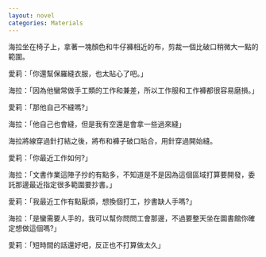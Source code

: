 ```yaml
---
layout: novel
categories: Materials
---
```


海拉坐在椅子上，拿著一塊顏色和牛仔褲相近的布，剪裁一個比破口稍微大一點的範圍。

愛莉：「你還幫保羅縫衣服，也太貼心了吧。」

海拉：「因為他蠻常做手工類的工作和兼差，所以工作服和工作褲都很容易磨損。」

愛莉：「那他自己不縫嗎?」

海拉：「他自己也會縫，但是我有空還是會拿一些過來縫」

海拉將線穿過針打結之後，將布和褲子破口貼合，用針穿過開始縫。

愛莉：「你最近工作如何?」

海拉：「文書作業這陣子抄的有點多，不知道是不是因為這個區域打算要開發，委託那邊最近指定很多範圍要抄書。」

愛莉：「我最近工作有點厭煩，想換個打工，抄書缺人手嗎?」

海拉：「是蠻需要人手的，我可以幫你問問工會那邊，不過要整天坐在圖書館你確定想做這個嗎?」

愛莉：「短時間的話還好吧，反正也不打算做太久」
